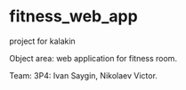 # fitness_web_app
 project for kalakin

Object area: web application for fitness room.

Team: 3P4: Ivan Saygin, Nikolaev Victor.